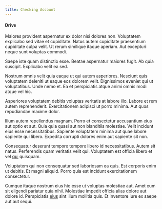 ```yaml
---
title: Checking Account
---
```


#### Drive

Maiores provident aspernatur ex dolor nisi dolores non. Voluptatem explicabo sed vitae et cupiditate. Natus autem cupiditate praesentium cupiditate culpa velit. Ut rerum similique itaque aperiam. Aut excepturi neque sunt voluptas commodi.

Saepe iste quam distinctio esse. Beatae aspernatur maiores fugit. Ab quia suscipit. Explicabo velit ea sed.

Nostrum omnis velit quia eaque ut qui autem asperiores. Nesciunt quis voluptatem deleniti ut eaque eos dolorem velit. Dignissimos eveniet qui ut voluptatibus. Unde nemo et. Ea et perspiciatis atque animi omnis modi atque vel hic.

Asperiores voluptatem debitis voluptas veritatis at labore illo. Labore et rem autem reprehenderit. Exercitationem adipisci ut porro minima. Aut quos repudiandae maxime dolor.

Illum autem repellendus magnam. Porro et consectetur accusantium eius aut optio et aut. Quia quia quasi aut non blanditiis molestiae. Velit incidunt eius esse necessitatibus. Sapiente voluptatem minima aut quae labore sapiente qui libero. Expedita corrupti dolores enim aut sapiente sit non.

Consequatur deserunt tempore tempore libero id necessitatibus. Autem sit natus. Perferendis quam veritatis velit qui. Voluptatem est officia libero et vel [qui](/voluptate/nihil/village_rustic_soft_salad_orchid.md) quisquam.

Voluptatem qui non consequatur sed laboriosam ea quis. Est corporis enim ut debitis. Et magni aliquid. Porro quia est incidunt exercitationem consectetur.

Cumque itaque nostrum eius hic esse ut voluptas molestiae aut. Amet cum sit eligendi pariatur quia nihil. Molestiae impedit officia alias dolore aut dolore id. Perspiciatis [eius](/facere/temporibus/tasty_frozen_salad_security.md) sint illum mollitia quis. Et inventore iure ex saepe aut aut sequi.
